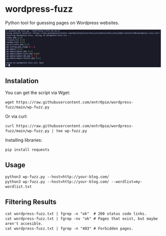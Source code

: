# wordpress-fuzz
Python tool for guessing pages on Wordpress websites.

![Basic Usage](wp-fuzz.png)

## Instalation
You can get the script via Wget:
```
wget https://raw.githubusercontent.com/entr0pie/wordpress-fuzz/main/wp-fuzz.py
```

Or via curl:
```
curl https://raw.githubusercontent.com/entr0pie/wordpress-fuzz/main/wp-fuzz.py | tee wp-fuzz.py
```

Installing libraries:
``` 
pip install requests
```

## Usage
```
python3 wp-fuzz.py --host=http://your-blog.com/
python3 wp-fuzz.py --host=http://your-blog.com/ --wordlist=my-wordlist.txt
```

## Filtering Results
```
cat wordpress-fuzz.txt | fgrep -n "ok"  # 200 status code links.
cat wordpress-fuzz.txt | fgrep -nv "ok" # Pages that exist, but maybe aren't accesible.
cat wordpress-fuzz.txt | fgrep -n "403" # Forbidden pages.
```

